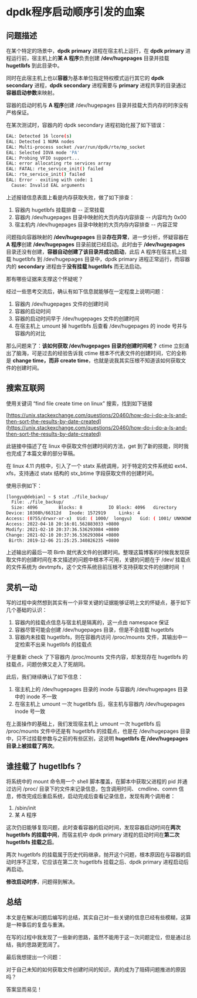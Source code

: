 # dpdk程序启动顺序引发的血案
## 问题描述
在某个特定的场景中，**dpdk primary** 进程在宿主机上运行，在 **dpdk primary** 进程运行前，宿主机上的**某 A 程序**负责创建 **/dev/hugepages** 目录并挂载 **hugetlbfs** 到此目录中。

同时在此宿主机上也以**容器**为基本单位指定特权模式运行其它的 **dpdk secondary** 进程，**dpdk secondary** 进程需要与 **primary** 进程共享的目录通过**容器启动参数**来映射。

容器的启动时机与 **A 程序**创建 /dev/hugepages 目录并挂载大页内存的时序没有严格保证。

在某次测试时，容器内的 dpdk secondary 进程初始化报了如下错误：

```bash
EAL: Detected 16 lcore(s)
EAL: Detected 1 NUMA nodes
EAL: Multi-process socket /var/run/dpdk/rte/mp_socket
EAL: Selected IOVA mode 'PA'
EAL: Probing VFIO support...
EAL: error allocating rte services array
EAL: FATAL: rte_service_init() failed
EAL: rte_service_init() failed
EAL: Error - exiting with code: 1
  Cause: Invalid EAL arguments
```
上述报错信息表面上看是内存获取失败，做了如下排查：
1. 容器内 hugetlbfs 挂载排查 -- 正常挂载
2. 容器内 /dev/hugepages 目录中映射的大页内存内容排查 -- 内容均为 0x00
3. 宿主机内 /dev/hugepages 目录中映射的大页内存内容排查 -- 内容正常

问题指向容器映射的 **/dev/hugepages** 目录**存在异常**，进一步分析，怀疑容器在 **A 程序**创建 **/dev/hugepages** 目录前就已经启动。此时由于 **/dev/hugepages** 目录还没有创建，**容器自动创建了该目录并成功启动**，此后 A 程序在宿主机上挂载 hugetlbfs 到 /dev/hugepages 目录中，dpdk primary 进程正常运行，而容器内的 **secondary** 进程由于**没有挂载 hugetlbfs** 而无法启动。

那有哪些证据来支撑这个怀疑呢？

经过一些思考交流后，确认有如下信息就能够在一定程度上说明问题：
1. 容器内 /dev/hugepages 文件的创建时间
2. 容器的启动时间
3. 容器的启动时间早于 /dev/hugepages 文件的创建时间
4. 在宿主机上 umount 掉 hugetlbfs 后查看 /dev/hugepages 的 inode 号并与容器内的对比

那么问题来了：**该如何获取 /dev/hugepages 目录的创建时间呢？**
ctime 立刻涌出了脑海，可是过去的经验告诉我 ctime 根本不代表文件的创建时间，它的全称是 **change time，而非 create time**，也就是说我其实压根不知道该如何获取文件的创建时间。

## 搜索互联网
使用关键词 “find file create time on linux” 搜索，找到如下链接

[https://unix.stackexchange.com/questions/20460/how-do-i-do-a-ls-and-then-sort-the-results-by-date-created](https://unix.stackexchange.com/questions/20460/how-do-i-do-a-ls-and-then-sort-the-results-by-date-created)

此链接中描述了在 linux 中获取文件创建时间的方法，get 到了新的技能，同时我也完成了本篇文章的部分草稿。

在 linux 4.11 内核中，引入了一个 statx 系统调用，对于特定的文件系统如 ext4、xfs，支持通过 statx 结构的 stx_btime 字段获取文件的创建时间。

使用示例如下：

```bash
[longyu@debian] ~ $ stat ./file_backup/
  File: ./file_backup/
  Size: 4096      	Blocks: 8          IO Block: 4096   directory
Device: 10308h/66312d	Inode: 1572919     Links: 4
Access: (0755/drwxr-xr-x)  Uid: ( 1000/  longyu)   Gid: ( 1001/ UNKNOWN)
Access: 2022-04-18 20:16:01.562883033 +0800
Modify: 2021-02-10 20:37:36.536293084 +0800
Change: 2021-02-10 20:37:36.536293084 +0800
 Birth: 2019-12-06 21:25:25.340826235 +0800
```
上述输出的最后一项 Birth 就代表文件的创建时间。整理这篇博客的时候我发现获取文件的创建时间在本文描述的问题中根本不可用，关键的问题在于 /dev/ 挂载点的文件系统为 devtmpfs，这个文件系统目前压根不支持获取文件的创建时间
！

## 灵机一动
写的过程中突然想到其实有一个非常关键的证据能够证明上文的怀疑点，基于如下几个基础的认识：
1. 容器内的挂载点信息与宿主机是隔离的，这一点由 namespace 保证
2. 容器尽管可能会创建 /dev/hugepages 目录，但是不会挂载 hugetlbfs 
3. 容器内未挂载 hugetlbfs，则在容器内访问 /proc/mounts 文件，其输出中一定检索不出来 hugetlbfs 的挂载点

于是重新 check 了下容器内 /proc/mounts 文件内容，却发现存在 hugetlbfs 的挂载点，问题仿佛又走入了死胡同。

此后，我们继续确认了如下信息：
1. 宿主机上的 /dev/hugepages 目录的 inode 与容器内 /dev/hugepages 目录中的 inode 不一致
2. 在宿主机上 umount 一次 hugetlbfs 后，宿主机与容器内 /dev/hugepages inode 号一致

在上面操作的基础上，我们发现宿主机上 umount 一次 hugetlbfs 后 /proc/mounts 文件中还是有 hugetlbfs 的挂载点，也是在 /dev/hugepages 目录中，只不过挂载参数与之前的有些区别，这说明 **hugetlbfs 在 /dev/hugepages 目录上被挂载了两次**。

## 谁挂载了 hugetlbfs？
将系统中的 mount 命令用一个 shell 脚本覆盖，在脚本中获取父进程的 pid 并通过访问 /proc/ 目录下的文件来记录信息，包含调用时间、 cmdline、comm 信息，修改完成后重启系统，启动完成后查看记录信息，发现有两个调用者：
1. /sbin/init
2. 某 A 程序

这次仍旧能够复现问题，此时查看容器的启动时间，发现容器启动时间在**两次 hugetlbfs 的挂载中间**，而宿主机中 dpdk primary 进程的启动时间在**第二次 hugetlbfs 挂载之后**。

两次 hugetlbfs 的挂载属于历史代码继承，抛开这个问题，根本原因在与容器的启动时序不正常，它应该在第二次 hugetlbfs 挂载之后、dpdk primary 进程启动后再启动。

**修改启动时序**，问题得到解决。

## 总结
本文是在解决问题后编写的总结，其实自己对一些关键的信息已经有些模糊，这算是一种事后的复盘与重演。

在写的过程中我发现了一些新的思路，虽然不能用于这一次问题定位，但是通过总结，我的思路更宽阔了。

最后我想提出一个问题：

对于自己未知的如何获取文件创建时间的知识，真的成为了阻碍问题推进的原因吗？

答案显而易见！